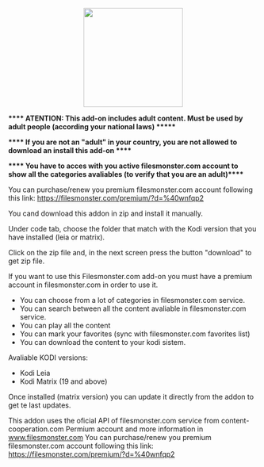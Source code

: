 <p align=center><img src=https://user-images.githubusercontent.com/16547668/126883099-71d0d817-8ac2-47a0-876b-baf6bbf23fde.png height=200 width=200></p>

<b>**** ATENTION: This add-on includes adult content. Must be used by adult people (according your national laws)  *****

**** If you are not an "adult" in your country, you are not allowed to download an install this add-on ****

**** You have to acces with you active filesmonster.com account to show all the categories avaliables  (to verify that you are an adult)****</b>

You can purchase/renew you premium filesmonster.com account following this link: https://filesmonster.com/premium/?d=%40wnfqp2



You cand download this addon in zip and install it manually.

Under code tab, choose the folder that match with the Kodi version that you have installed (leia or matrix).

Click on the zip file and, in the next screen press the button  "download" to get zip file.

If you want to use this Filesmonster.com add-on you must have a premium account in filesmonster.com in order to use it.
- You can choose from a lot of categories in filesmonster.com service.
- You can search between all the content avaliable in filesmonster.com service.
- You can play all the content
- You can mark your favorites (sync with filesmonster.com favorites list)
- You can download the content to your kodi sistem.

Avaliable KODI versions:
* Kodi Leia
* Kodi Matrix (19 and above)

Once installed (matrix version) you can update it directly from the addon to get te last updates.

This addon uses the oficial API of filesmonster.com service from content-cooperation.com
Permium account and more information in www.filesmonster.com
You can purchase/renew you premium filesmonster.com account following this link: https://filesmonster.com/premium/?d=%40wnfqp2
